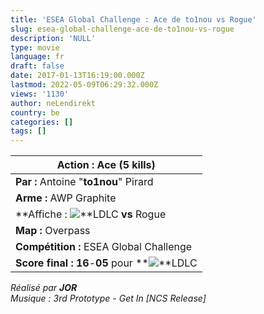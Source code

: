 ```yaml
---
title: 'ESEA Global Challenge : Ace de to1nou vs Rogue'
slug: esea-global-challenge-ace-de-to1nou-vs-rogue
description: 'NULL'
type: movie
language: fr
draft: false
date: 2017-01-13T16:19:00.000Z
lastmod: 2022-05-09T06:29:32.000Z
views: '1130'
author: neLendirekt
country: be
categories: []
tags: []
---
```

| **Action :** Ace (5 kills)                                                                           |
| ---------------------------------------------------------------------------------------------------- |
| **Par :** Antoine "**to1nou**" Pirard                                                                |
| **Arme :** AWP Graphite                                                                              |
| **Affiche : ![](/storage/countries/flag/europe_flag_580d21b984714.gif)**LDLC **vs** Rogue            |
| **Map :** Overpass                                                                                   |
| **Compétition :** ESEA Global Challenge                                                              |
| **Score final : 16**\-**05** pour **![](/storage/countries/flag/europe_flag_580d21b984714.gif)**LDLC |

  
_Réalisé par **JOR**_  
_Musique : 3rd Prototype - Get In \[NCS Release\]_
